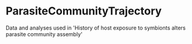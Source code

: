 # ParasiteCommunityTrajectory
Data and analyses used in 'History of host exposure to symbionts alters parasite community assembly'    
